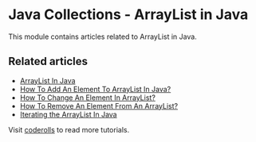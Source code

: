 # Java Collections - ArrayList in Java

This module contains articles related to ArrayList in Java.

## Related articles

- [ArrayList In Java](https://coderolls.com/arraylist-in-java/)
- [How To Add An Element To ArrayList In Java?](https://coderolls.com/add-element-in-arraylist/)
- [How To Change An Element In ArrayList?](https://coderolls.com/change-element-in-arraylist/)
- [How To Remove An Element From An ArrayList?](https://coderolls.com/remove-element-from-arraylist/)
- [Iterating the ArrayList In Java](https://coderolls.com/iterating-the-arraylist-in-java/)


Visit [coderolls](https://coderolls.com/) to read more tutorials.
